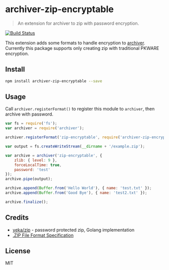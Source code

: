 # archiver-zip-encryptable

> An extension for archiver to zip with password encryption.

[![Build Status](https://travis-ci.org/ksoichiro/node-archiver-zip-encryptable.svg?branch=master)](https://travis-ci.org/ksoichiro/node-archiver-zip-encryptable)

This extension adds some formats to handle encryption to [archiver](https://github.com/archiverjs/node-archiver).  
Currently this package supports only creating zip with traditional PKWARE encryption.

## Install

```sh
npm install archiver-zip-encryptable --save
```

## Usage

Call `archiver.registerFormat()` to register this module to `archiver`, then archive with password.

```js
var fs = require('fs');
var archiver = require('archiver');

archiver.registerFormat('zip-encryptable', require('archiver-zip-encryptable'));

var output = fs.createWriteStream(__dirname + '/example.zip');

var archive = archiver('zip-encryptable', {
    zlib: { level: 9 },
    forceLocalTime: true,
    password: 'test'
});
archive.pipe(output);

archive.append(Buffer.from('Hello World'), { name: 'test.txt' });
archive.append(Buffer.from('Good Bye'), { name: 'test2.txt' });

archive.finalize();
```

## Credits

- [yeka/zip](https://github.com/yeka/zip) - password protected zip, Golang implementation
- [.ZIP File Format Specification](https://pkware.cachefly.net/webdocs/casestudies/APPNOTE.TXT)

## License

MIT
